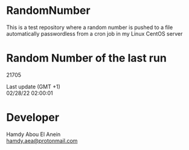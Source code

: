 # RandomNumber    
This is a test repository where a random number is pushed to a file automatically passwordless from a cron job in my Linux CentOS server    
# Random Number of the last run   
21705
      
Last update (GMT +1)    
02/28/22 02:00:01
# Developer    
Hamdy Abou El Anein   
hamdy.aea@protonmail.com
